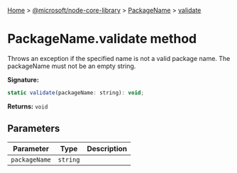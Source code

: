 [Home](./index) &gt; [@microsoft/node-core-library](./node-core-library.md) &gt; [PackageName](./node-core-library.packagename.md) &gt; [validate](./node-core-library.packagename.validate.md)

# PackageName.validate method

Throws an exception if the specified name is not a valid package name. The packageName must not be an empty string.

**Signature:**
```javascript
static validate(packageName: string): void;
```
**Returns:** `void`

## Parameters

|  Parameter | Type | Description |
|  --- | --- | --- |
|  `packageName` | `string` |  |

